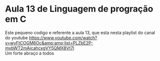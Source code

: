 # Aula 13 de Linguagem de progração em C
 Este pequeno codigo e referente a aula 13, que esta nesta playlist do canal do youtube https://www.youtube.com/watch?v=wyFtCOGM6Oc&amp;amp;list=PLZbE2P-mybWT2mAicahcxgVY5QMX8Vt7l  
 Um forte abraço a todos

